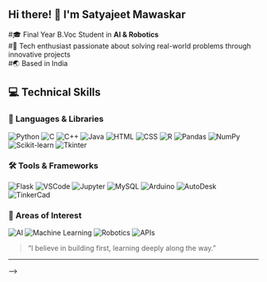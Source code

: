 ## Hi there! 👋 I'm Satyajeet Mawaskar

#🎓 Final Year B.Voc Student in **AI & Robotics**  
#🤖 Tech enthusiast passionate about solving real-world problems through innovative projects  
#🌏 Based in India

## 💻 Technical Skills

### 🧠 Languages & Libraries
![Python](https://img.shields.io/badge/-Python-3776AB?style=flat-square&logo=python&logoColor=white)
![C](https://img.shields.io/badge/-C-00599C?style=flat-square&logo=c&logoColor=white)
![C++](https://img.shields.io/badge/-C++-00599C?style=flat-square&logo=c%2B%2B&logoColor=white)
![Java](https://img.shields.io/badge/-Java-007396?style=flat-square&logo=java&logoColor=white)
![HTML](https://img.shields.io/badge/-HTML5-E34F26?style=flat-square&logo=html5&logoColor=white)
![CSS](https://img.shields.io/badge/-CSS3-1572B6?style=flat-square&logo=css3&logoColor=white)
![R](https://img.shields.io/badge/-R-276DC3?style=flat-square&logo=r&logoColor=white)
![Pandas](https://img.shields.io/badge/-Pandas-150458?style=flat-square&logo=pandas&logoColor=white)
![NumPy](https://img.shields.io/badge/-NumPy-013243?style=flat-square&logo=numpy&logoColor=white)
![Scikit-learn](https://img.shields.io/badge/-Scikit--learn-F7931E?style=flat-square&logo=scikit-learn&logoColor=white)
![Tkinter](https://img.shields.io/badge/-Tkinter-FF6F61?style=flat-square&logo=python&logoColor=white)

### 🛠 Tools & Frameworks
![Flask](https://img.shields.io/badge/-Flask-000000?style=flat-square&logo=flask&logoColor=white)
![VSCode](https://img.shields.io/badge/-VSCode-007ACC?style=flat-square&logo=visual-studio-code&logoColor=white)
![Jupyter](https://img.shields.io/badge/-Jupyter-F37626?style=flat-square&logo=jupyter&logoColor=white)
![MySQL](https://img.shields.io/badge/-MySQL-4479A1?style=flat-square&logo=mysql&logoColor=white)
![Arduino](https://img.shields.io/badge/-Arduino-00979D?style=flat-square&logo=arduino&logoColor=white)
![AutoDesk](https://img.shields.io/badge/-AutoDesk-0696D7?style=flat-square&logo=autodesk&logoColor=white)
![TinkerCad](https://img.shields.io/badge/-TinkerCAD-FFAE1A?style=flat-square&logo=autodesk&logoColor=black)

### 🚀 Areas of Interest
![AI](https://img.shields.io/badge/-Artificial%20Intelligence-0D1117?style=flat-square&logo=openai&logoColor=white)
![Machine Learning](https://img.shields.io/badge/-Machine%20Learning-102A43?style=flat-square&logo=tensorflow&logoColor=white)
![Robotics](https://img.shields.io/badge/-Robotics-0B3D91?style=flat-square&logo=raspberrypi&logoColor=white)
![APIs](https://img.shields.io/badge/-APIs-49A942?style=flat-square&logo=swagger&logoColor=white)


> “I believe in building first, learning deeply along the way.”

---

-->
